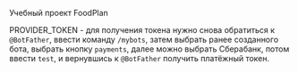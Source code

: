 Учебный проект FoodPlan

PROVIDER_TOKEN - для получения токена нужно снова обратиться к `@BotFather`, ввести команду `/mybots`, 
затем выбрать ранее созданного бота, выбрать кнопку `payments`, далее можно выбрать Сберабанк,
потом ввести `test`, и вернувшись к `@BotFather` получить платёжный токен.